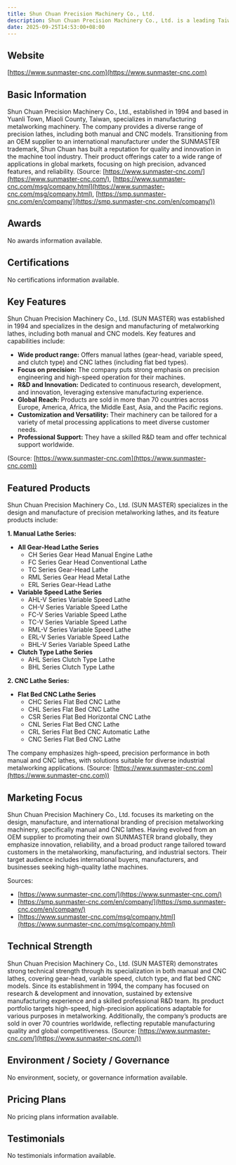 ```yaml
---
title: Shun Chuan Precision Machinery Co., Ltd.
description: Shun Chuan Precision Machinery Co., Ltd. is a leading Taiwanese manufacturer specializing in the design and production of metalworking machinery, particularly precision manual and CNC lathes, serving global industries since 1994.
date: 2025-09-25T14:53:00+08:00
---
```


## Website

[https://www.sunmaster-cnc.com](https://www.sunmaster-cnc.com)

## Basic Information

Shun Chuan Precision Machinery Co., Ltd., established in 1994 and based in Yuanli Town, Miaoli County, Taiwan, specializes in manufacturing metalworking machinery. The company provides a diverse range of precision lathes, including both manual and CNC models. Transitioning from an OEM supplier to an international manufacturer under the SUNMASTER trademark, Shun Chuan has built a reputation for quality and innovation in the machine tool industry. Their product offerings cater to a wide range of applications in global markets, focusing on high precision, advanced features, and reliability.
(Source: [https://www.sunmaster-cnc.com/](https://www.sunmaster-cnc.com/), [https://www.sunmaster-cnc.com/msg/company.html](https://www.sunmaster-cnc.com/msg/company.html), [https://smp.sunmaster-cnc.com/en/company/](https://smp.sunmaster-cnc.com/en/company/))

## Awards

No awards information available.

## Certifications

No certifications information available.

## Key Features

Shun Chuan Precision Machinery Co., Ltd. (SUN MASTER) was established in 1994 and specializes in the design and manufacturing of metalworking lathes, including both manual and CNC models. Key features and capabilities include:

- **Wide product range:** Offers manual lathes (gear-head, variable speed, and clutch type) and CNC lathes (including flat bed types).
- **Focus on precision:** The company puts strong emphasis on precision engineering and high-speed operation for their machines.
- **R&D and Innovation:** Dedicated to continuous research, development, and innovation, leveraging extensive manufacturing experience.
- **Global Reach:** Products are sold in more than 70 countries across Europe, America, Africa, the Middle East, Asia, and the Pacific regions.
- **Customization and Versatility:** Their machinery can be tailored for a variety of metal processing applications to meet diverse customer needs.
- **Professional Support:** They have a skilled R&D team and offer technical support worldwide.

(Source: [https://www.sunmaster-cnc.com](https://www.sunmaster-cnc.com))

## Featured Products

Shun Chuan Precision Machinery Co., Ltd. (SUN MASTER) specializes in the design and manufacture of precision metalworking lathes, and its feature products include:

**1. Manual Lathe Series:**
- **All Gear-Head Lathe Series**
  - CH Series Gear Head Manual Engine Lathe
  - FC Series Gear Head Conventional Lathe
  - TC Series Gear-Head Lathe
  - RML Series Gear Head Metal Lathe
  - ERL Series Gear-Head Lathe
- **Variable Speed Lathe Series**
  - AHL-V Series Variable Speed Lathe
  - CH-V Series Variable Speed Lathe
  - FC-V Series Variable Speed Lathe
  - TC-V Series Variable Speed Lathe
  - RML-V Series Variable Speed Lathe
  - ERL-V Series Variable Speed Lathe
  - BHL-V Series Variable Speed Lathe
- **Clutch Type Lathe Series**
  - AHL Series Clutch Type Lathe
  - BHL Series Clutch Type Lathe

**2. CNC Lathe Series:**
- **Flat Bed CNC Lathe Series**
  - CHC Series Flat Bed CNC Lathe
  - CHL Series Flat Bed CNC Lathe
  - CSR Series Flat Bed Horizontal CNC Lathe
  - CNL Series Flat Bed CNC Lathe
  - CRL Series Flat Bed CNC Automatic Lathe
  - CNC Series Flat Bed CNC Lathe

The company emphasizes high-speed, precision performance in both manual and CNC lathes, with solutions suitable for diverse industrial metalworking applications.
(Source: [https://www.sunmaster-cnc.com](https://www.sunmaster-cnc.com))

## Marketing Focus

Shun Chuan Precision Machinery Co., Ltd. focuses its marketing on the design, manufacture, and international branding of precision metalworking machinery, specifically manual and CNC lathes. Having evolved from an OEM supplier to promoting their own SUNMASTER brand globally, they emphasize innovation, reliability, and a broad product range tailored toward customers in the metalworking, manufacturing, and industrial sectors. Their target audience includes international buyers, manufacturers, and businesses seeking high-quality lathe machines.

Sources:
- [https://www.sunmaster-cnc.com/](https://www.sunmaster-cnc.com/)
- [https://smp.sunmaster-cnc.com/en/company/](https://smp.sunmaster-cnc.com/en/company/)
- [https://www.sunmaster-cnc.com/msg/company.html](https://www.sunmaster-cnc.com/msg/company.html)

## Technical Strength

Shun Chuan Precision Machinery Co., Ltd. (SUN MASTER) demonstrates strong technical strength through its specialization in both manual and CNC lathes, covering gear-head, variable speed, clutch type, and flat bed CNC models. Since its establishment in 1994, the company has focused on research & development and innovation, sustained by extensive manufacturing experience and a skilled professional R&D team. Its product portfolio targets high-speed, high-precision applications adaptable for various purposes in metalworking. Additionally, the company’s products are sold in over 70 countries worldwide, reflecting reputable manufacturing quality and global competitiveness.
(Source: [https://www.sunmaster-cnc.com/](https://www.sunmaster-cnc.com/))

## Environment / Society / Governance

No environment, society, or governance information available.

## Pricing Plans

No pricing plans information available.

## Testimonials

No testimonials information available.